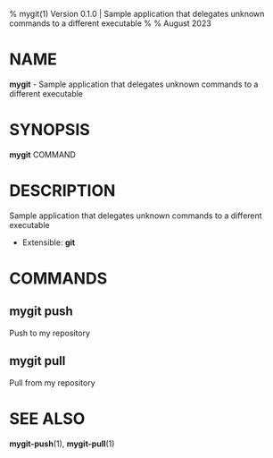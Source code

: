 % mygit(1) Version 0.1.0 | Sample application that delegates unknown commands to a different executable
% 
% August 2023

NAME
==================================================

**mygit** - Sample application that delegates unknown commands to a different executable

SYNOPSIS
==================================================

**mygit** COMMAND

DESCRIPTION
==================================================

Sample application that delegates unknown commands to a different executable

- Extensible: **git**

COMMANDS
==================================================

mygit push
--------------------------------------------------

Push to my repository

mygit pull
--------------------------------------------------

Pull from my repository


SEE ALSO
==================================================

**mygit-push**(1), **mygit-pull**(1)


